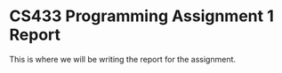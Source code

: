 # CS433 Programming Assignment 1 Report

This is where we will be writing the report for the assignment.
